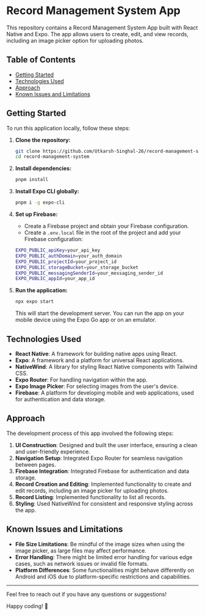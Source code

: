 # Record Management System App

This repository contains a Record Management System App built with React Native and Expo. The app allows users to create, edit, and view records, including an image picker option for uploading photos.

## Table of Contents
- [Getting Started](#getting-started)
- [Technologies Used](#technologies-used)
- [Approach](#approach)
- [Known Issues and Limitations](#known-issues-and-limitations)

## Getting Started

To run this application locally, follow these steps:

1. **Clone the repository:**
    ```bash
    git clone https://github.com/Utkarsh-Singhal-26/record-management-system.git
    cd record-management-system
    ```

2. **Install dependencies:**
    ```bash
    pnpm install
    ```

3. **Install Expo CLI globally:**
    ```bash
    pnpm i -g expo-cli
    ```

4. **Set up Firebase:**
    - Create a Firebase project and obtain your Firebase configuration.
    - Create a `.env.local` file in the root of the project and add your Firebase configuration:
    ```bash
    EXPO_PUBLIC_apiKey=your_api_key
    EXPO_PUBLIC_authDomain=your_auth_domain
    EXPO_PUBLIC_projectId=your_project_id
    EXPO_PUBLIC_storageBucket=your_storage_bucket
    EXPO_PUBLIC_messagingSenderId=your_messaging_sender_id
    EXPO_PUBLIC_appId=your_app_id
    ```

5. **Run the application:**
    ```bash
    npx expo start
    ```
    This will start the development server. You can run the app on your mobile device using the Expo Go app or on an emulator.

## Technologies Used

- **React Native**: A framework for building native apps using React.
- **Expo**: A framework and a platform for universal React applications.
- **NativeWind**: A library for styling React Native components with Tailwind CSS.
- **Expo Router**: For handling navigation within the app.
- **Expo Image Picker**: For selecting images from the user's device.
- **Firebase**: A platform for developing mobile and web applications, used for authentication and data storage.

## Approach

The development process of this app involved the following steps:

1. **UI Construction**: Designed and built the user interface, ensuring a clean and user-friendly experience.
2. **Navigation Setup**: Integrated Expo Router for seamless navigation between pages.
3. **Firebase Integration**: Integrated Firebase for authentication and data storage.
4. **Record Creation and Editing**: Implemented functionality to create and edit records, including an image picker for uploading photos.
5. **Record Listing**: Implemented functionality to list all records.
6. **Styling**: Used NativeWind for consistent and responsive styling across the app.

## Known Issues and Limitations

- **File Size Limitations**: Be mindful of the image sizes when using the image picker, as large files may affect performance.
- **Error Handling**: There might be limited error handling for various edge cases, such as network issues or invalid file formats.
- **Platform Differences**: Some functionalities might behave differently on Android and iOS due to platform-specific restrictions and capabilities.

---

Feel free to reach out if you have any questions or suggestions!

Happy coding! 📝
